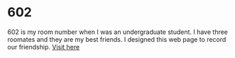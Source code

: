 # 602
602 is my room number when I was an undergraduate student. I have three roomates and they are my best friends. I designed this web page to record our friendship.
<a href="http://functionadvanced.github.io/602/">Visit here</a>
